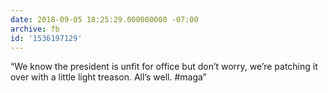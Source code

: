 ```yaml
---
date: 2018-09-05 18:25:29.000000000 -07:00
archive: fb
id: '1536197129'
---
```


“We know the president is unfit for office but don’t worry, we’re patching it over with a little light treason. All’s well. #maga”
